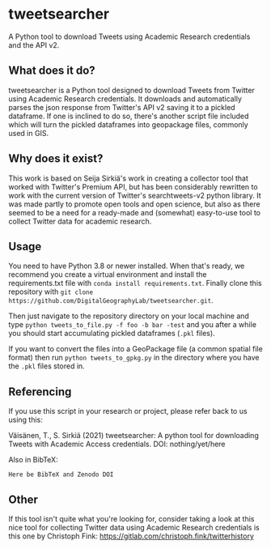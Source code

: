 # tweetsearcher
A Python tool to download Tweets using Academic Research credentials and the API v2.

## What does it do?
tweetsearcher is a Python tool designed to download Tweets from Twitter using Academic Research credentials. It downloads and automatically parses the json response from Twitter's API v2 saving it to a pickled dataframe. If one is inclined to do so, there's another script file included which will turn the pickled dataframes into geopackage files, commonly used in GIS.

## Why does it exist?
This work is based on Seija Sirkiä's work in creating a collector tool that worked with Twitter's Premium API, but has been considerably rewritten to work with the current version of Twitter's searchtweets-v2 python library. It was made partly to promote open tools and open science, but also as there seemed to be a need for a ready-made and (somewhat) easy-to-use tool to collect Twitter data for academic research.

## Usage
You need to have Python 3.8 or newer installed. When that's ready, we recommend you create a virtual environment and install the requirements.txt file with `conda install requirements.txt`. Finally clone this repository with `git clone https://github.com/DigitalGeographyLab/tweetsearcher.git`.

Then just navigate to the repository directory on your local machine and type `python tweets_to_file.py -f foo -b bar -test` and you after a while you should start accumulating pickled dataframes (`.pkl` files). 

If you want to convert the files into a GeoPackage file (a common spatial file format) then run `python tweets_to_gpkg.py` in the directory where you have the `.pkl` files stored in.

## Referencing

If you use this script in your research or project, please refer back to us using this:

Väisänen, T., S. Sirkiä (2021) tweetsearcher: A python tool for downloading Tweets with Academic Access credentials. DOI: nothing/yet/here

Also in BibTeX:
```
Here be BibTeX and Zenodo DOI
```

## Other
If this tool isn't quite what you're looking for, consider taking a look at this nice tool for collecting Twitter data using Academic Research credentials is this one by Christoph Fink: https://gitlab.com/christoph.fink/twitterhistory
